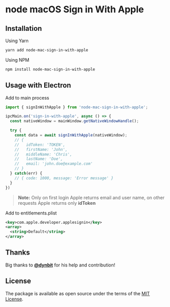 # node macOS Sign in With Apple

## Installation

Using Yarn
```sh
yarn add node-mac-sign-in-with-apple
```

Using NPM

```sh
npm install node-mac-sign-in-with-apple
```

## Usage with Electron

Add to main process

```js
import { signInWithApple } from 'node-mac-sign-in-with-apple';

ipcMain.on('sign-in-with-apple', async () => {
  const nativeWindow = mainWindow.getNativeWindowHandle();

  try {
    const data = await signInWithApple(nativeWindow);
    // {
    //   idToken: 'TOKEN',
    //   firstName: 'John',
    //   middleName: 'Chris',
    //   lastName: 'Doe',
    //   email: 'john.doe@example.com'
    // }
  } catch(err) {
    // { code: 1000, message: 'Error message' }
  }
})
```

> **Note:** Only on first login Apple returns email and user name, on other requests
> Apple returns only **idToken**


Add to entitlements.plist

```xml
<key>com.apple.developer.applesignin</key>
<array>
  <string>Default</string>
</array>
```
## Thanks

Big thanks to [**@dynbit**](https://github.com/dynbit) for his help and contribution!

## License

The package is available as open source under the terms of the [MIT License](https://opensource.org/licenses/MIT).
